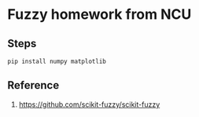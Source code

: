 # Fuzzy homework from NCU
## Steps
    pip install numpy matplotlib
## Reference
1. https://github.com/scikit-fuzzy/scikit-fuzzy
